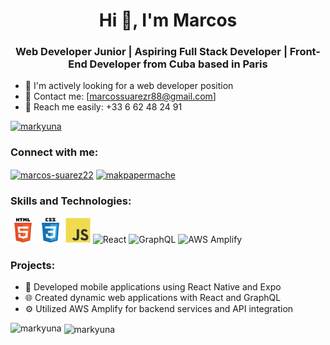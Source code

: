 <h1 align="center">Hi 👋, I'm Marcos</h1>
<h3 align="center">Web Developer Junior | Aspiring Full Stack Developer | Front-End Developer from Cuba based in Paris</h3>

- 💼 I'm actively looking for a web developer position
- 📧 Contact me: [marcossuarezr88@gmail.com]
- 📱 Reach me easily: +33 6 62 48 24 91

<p align="left"> <a href="https://github.com/ryo-ma/github-profile-trophy"><img src="https://github-profile-trophy.vercel.app/?username=markyuna" alt="markyuna" /></a> </p>

<h3 align="left">Connect with me:</h3>
<p align="left">
<a href="https://linkedin.com/in/marcos-suarez22" target="blank"><img align="center" src="https://raw.githubusercontent.com/rahuldkjain/github-profile-readme-generator/master/src/images/icons/Social/linked-in-alt.svg" alt="marcos-suarez22" height="30" width="40" /></a>
<a href="https://instagram.com/makpapermache" target="blank"><img align="center" src="https://raw.githubusercontent.com/rahuldkjain/github-profile-readme-generator/master/src/images/icons/Social/instagram.svg" alt="makpapermache" height="30" width="40" /></a>
</p>

<h3 align="left">Skills and Technologies:</h3>
<p align="left">
  <img src="https://raw.githubusercontent.com/devicons/devicon/master/icons/html5/html5-original-wordmark.svg" alt="HTML5" width="40" height="40"/>
  <img src="https://raw.githubusercontent.com/devicons/devicon/master/icons/css3/css3-original-wordmark.svg" alt="CSS3" width="40" height="40"/>
  <img src="https://raw.githubusercontent.com/devicons/devicon/master/icons/javascript/javascript-original.svg" alt="JavaScript" width="40" height="40"/>
  <img src="https://www.vectorlogo.zone/logos/reactjs/reactjs-icon.svg" alt="React" width="40" height="40"/>
  <img src="https://www.vectorlogo.zone/logos/graphql/graphql-icon.svg" alt="GraphQL" width="40" height="40"/>
  <img src="https://www.vectorlogo.zone/logos/amazon_aws/amazon_aws-icon.svg" alt="AWS Amplify" width="40" height="40"/>
</p>

<h3 align="left">Projects:</h3>
<ul>
  <li>📱 Developed mobile applications using React Native and Expo</li>
  <li>🌐 Created dynamic web applications with React and GraphQL</li>
  <li>⚙️ Utilized AWS Amplify for backend services and API integration</li>
</ul>

<p><img align="left" src="https://github-readme-stats.vercel.app/api/top-langs?username=markyuna&show_icons=true&locale=en&layout=compact" alt="markyuna" /></p>

<p>&nbsp;<img align="center" src="https://github-readme-stats.vercel.app/api?username=markyuna&show_icons=true&locale=en" alt="markyuna" /></p>
